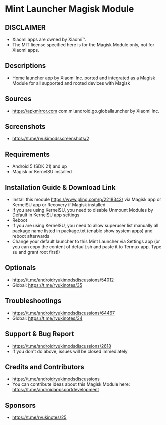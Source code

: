# Mint Launcher Magisk Module

## DISCLAIMER
- Xiaomi apps are owned by Xiaomi™.
- The MIT license specified here is for the Magisk Module only, not for Xiaomi apps.

## Descriptions
- Home launcher app by Xiaomi Inc. ported and integrated as a Magisk Module for all supported and rooted devices with Magisk

## Sources
- https://apkmirror.com com.mi.android.go.globallauncher by Xiaomi Inc.

## Screenshots
- https://t.me/ryukimodsscreenshots/2

## Requirements
- Android 5 (SDK 21) and up
- Magisk or KernelSU installed

## Installation Guide & Download Link
- Install this module https://www.pling.com/p/2218343/ via Magisk app or KernelSU app or Recovery if Magisk installed
- If you are using KernelSU, you need to disable Unmount Modules by Default in KernelSU app settings
- Reboot
- If you are using KernelSU, you need to allow superuser list manually all package name listed in package.txt (enable show system apps) and reboot afterwards
- Change your default launcher to this Mint Launcher via Settings app (or you can copy the content of default.sh and paste it to Termux app. Type su and grant root first!)

## Optionals
- https://t.me/androidryukimodsdiscussions/54012
- Global: https://t.me/ryukinotes/35

## Troubleshootings
- https://t.me/androidryukimodsdiscussions/64467
- Global: https://t.me/ryukinotes/34

## Support & Bug Report
- https://t.me/androidryukimodsdiscussions/2618
- If you don't do above, issues will be closed immediately

## Credits and Contributors
- https://t.me/androidryukimodsdiscussions
- You can contribute ideas about this Magisk Module here: https://t.me/androidappsportdevelopment

## Sponsors
- https://t.me/ryukinotes/25


